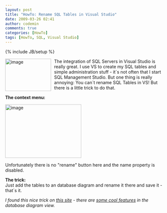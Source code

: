 ```yaml
---
layout: post
title: "HowTo: Rename SQL Tables in Visual Studio"
date: 2009-03-26 02:41
author: codemin
comments: true
categories: [HowTo]
tags: [HowTo, SQL, Visual Studio]
---
```

{% include JB/setup %}
<p><a href="http://code-inside.de/blog-in/wp-content/uploads/image79.png"><img style="border-top-width: 0px; border-left-width: 0px; border-bottom-width: 0px; margin: 0px 10px 0px 0px; border-right-width: 0px" height="104" alt="image" src="http://code-inside.de/blog-in/wp-content/uploads/image-thumb90.png" width="147" align="left" border="0" /></a>The integration of SQL Servers in Visual Studio is really great. I use VS to create my SQL tables and simple administration stuff - it&#180;s not often that I start SQL Management Studio. But one thing is really annoying: You can&#180;t rename SQL Tables in VS! But there is a little trick to do that.</p> 
<!--more-->
  <p><strong>The context menu:</strong></p>  <p><a href="http://code-inside.de/blog-in/wp-content/uploads/image80.png"><img style="border-top-width: 0px; border-left-width: 0px; border-bottom-width: 0px; border-right-width: 0px" height="172" alt="image" src="http://code-inside.de/blog-in/wp-content/uploads/image-thumb95.png" width="244" border="0" /></a> </p>  <p>Unfortunately there is no &quot;rename&quot; button here and the name property is disabled.</p>  <p><strong>The trick:</strong>     <br />Just add the tables to an database diagram and rename it there and save it - that&#180;s it.</p>  <p><em>I found this nice trick on <a href="http://www.bbits.co.uk/blog/archive/2006/03/15/7660.aspx">this site</a> - there are <a href="http://code-inside.de/blog-in/2009/02/20/howto-create-sql-table-relationships-via-dragndrop/">some cool features</a> in the database diagram view. </em></p>
